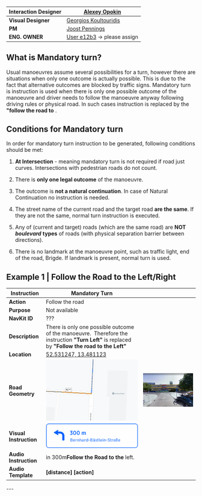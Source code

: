 | **Interaction Designer** | [Alexey Opokin](https://tomtom.atlassian.net/wiki/people/70121:e8cb7861-9079-4b92-b96d-bfe8cd882680?ref=confluence) |
|---|---|
| **Visual Designer** | [Georgios Koultouridis](https://tomtom.atlassian.net/wiki/people/5be2fd44649a737c2342afbe?ref=confluence) |
| **PM** | [Joost Pennings](https://tomtom.atlassian.net/wiki/people/712020:a6d50cb1-97be-4a9a-a279-3fbb3e2e1799?ref=confluence) |
| **ENG. OWNER** | [User e12b3](https://tomtom.atlassian.net/wiki/people/712020:c273d0e3-9a2a-456c-ad2f-6f56ca0e12b3?ref=confluence) → please assign |

**What is Mandatory turn?**
---------------------------

Usual manoeuvres assume several possibilities for a turn, however there are situations when only one outcome is actually possible. This is due to the fact that alternative outcomes are blocked by traffic signs. Mandatory turn is instruction is used when there is only one possible outcome of the manoeuvre and driver needs to follow the manoeuvre anyway following driving rules or physical road. In such cases instruction is replaced by the **"follow the road to** _**<direction of="" turn="">**_. 

**Conditions for Mandatory turn**
---------------------------------

In order for mandatory turn instruction to be generated, following conditions should be met:  

1.  **At Intersection** - meaning mandatory turn is not required if road just curves. Intersections with pedestrian roads do not count.
    
2.  There is **only one legal outcome** of the manoeuvre.
    
3.  The outcome is **not a natural continuation**. In case of Natural Continuation no instruction is needed.
    
4.  The street name of the current road and the target road **are the same**. If they are not the same, normal turn instruction is executed.
    
5.  Any of (current and target) roads (which are the same road) are **NOT** _**boulevard**_ **types** of roads (with physical separation barrier between directions).
    
6.  There is no landmark at the manoeuvre point, such as traffic light, end of the road, Brigde. If landmark is present, normal turn is used.
    

  

  
  
  
Example 1 | Follow the Road to the Left/Right
------------------------------------------------------

| **Instruction** | Mandatory Turn |  |
|---|---|---|
| **Action** | Follow the road |  |
| **Purpose** | Not available |  |
| **NavKit ID** | ??? |  |
| **Description** | There is only one possible outcome of the manoeuvre.  Therefore the instruction **"Turn Left"** is replaced by **"Follow the road to the Left"** |  |
| **Location** | [52\.531247, 13\.481123](https://goo.gl/maps/yyzFMoftLWkLGWuYA) |  |
| **Road Geometry** | ![](images/157693523.png) | ![](images/157693524.png) |
| **Visual Instruction** | ![](images/157693525.png) |  |
| **Audio Instruction** | in 300m**Follow the Road to the** left. |  |
| **Audio Template** | **\[distance] \[action]** |  |

  

---</direction>